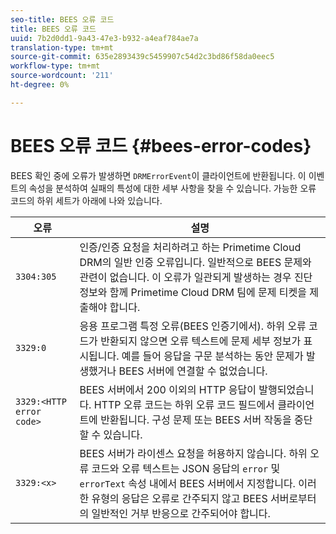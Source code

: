 ```yaml
---
seo-title: BEES 오류 코드
title: BEES 오류 코드
uuid: 7b2d0dd1-9a43-47e3-b932-a4eaf784ae7a
translation-type: tm+mt
source-git-commit: 635e2893439c5459907c54d2c3bd86f58da0eec5
workflow-type: tm+mt
source-wordcount: '211'
ht-degree: 0%

---
```



# BEES 오류 코드 {#bees-error-codes}

<!--<a id="section_81946679E1114DBA9FE173D0AA9E2F09"></a>-->

BEES 확인 중에 오류가 발생하면 `DRMErrorEvent`이 클라이언트에 반환됩니다. 이 이벤트의 속성을 분석하여 실패의 특성에 대한 세부 사항을 찾을 수 있습니다. 가능한 오류 코드의 하위 세트가 아래에 나와 있습니다.

| 오류 | 설명 |
|---|---|
| `3304:305` | 인증/인증 요청을 처리하려고 하는 Primetime Cloud DRM의 일반 인증 오류입니다. 일반적으로 BEES 문제와 관련이 없습니다. 이 오류가 일관되게 발생하는 경우 진단 정보와 함께 Primetime Cloud DRM 팀에 문제 티켓을 제출해야 합니다. |
| `3329:0` | 응용 프로그램 특정 오류(BEES 인증기에서). 하위 오류 코드가 반환되지 않으면 오류 텍스트에 문제 세부 정보가 표시됩니다. 예를 들어 응답을 구문 분석하는 동안 문제가 발생했거나 BEES 서버에 연결할 수 없었습니다. |
| `3329:<HTTP error code>` | BEES 서버에서 200 이외의 HTTP 응답이 발행되었습니다. HTTP 오류 코드는 하위 오류 코드 필드에서 클라이언트에 반환됩니다. 구성 문제 또는 BEES 서버 작동을 중단할 수 있습니다. |
| `3329:<x>` | BEES 서버가 라이센스 요청을 허용하지 않습니다. 하위 오류 코드와 오류 텍스트는 JSON 응답의 `error` 및 `errorText` 속성 내에서 BEES 서버에서 지정합니다. 이러한 유형의 응답은 오류로 간주되지 않고 BEES 서버로부터의 일반적인 거부 반응으로 간주되어야 합니다. |